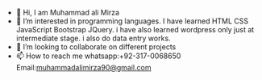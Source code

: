 - 👋 Hi, I am Muhammad ali Mirza
- 👀 I’m interested in programming languages.
I have learned HTML CSS JavaScript Bootstrap JQuery.
i have also learned wordpress only just at intermediate stage.
i also do data entry works.
- 💞️ I’m looking to collaborate on different projects
- 📫 How to reach me 
whatsapp:+92-317-0068650
Email:muhammadalimirza90@gmail.com

<!---
ali123123-alt/ali123123-alt is a ✨ special ✨ repository because its `README.md` (this file) appears on your GitHub profile.
You can click the Preview link to take a look at your changes.
--->
